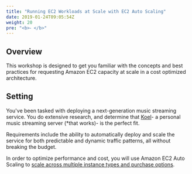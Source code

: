 ```yaml
---
title: "Running EC2 Workloads at Scale with EC2 Auto Scaling"
date: 2019-01-24T09:05:54Z
weight: 20
pre: "<b>⁃ </b>"
---
```


## Overview 
This workshop is designed to get you familiar with the concepts and best practices for requesting Amazon EC2 capacity at scale in a cost optimized architecture.

## Setting
You've been tasked with deploying a next-generation music streaming service. You do extensive research, and determine that [Koel](https://koel.phanan.net/)- a personal music streaming server (*that works)- is the perfect fit.

Requirements include the ability to automatically deploy and scale the service for both predictable and dynamic traffic patterns, all without breaking the budget.

In order to optimize performance and cost, you will use Amazon EC2 Auto Scaling to [scale across multiple instance types and purchase options](https://aws.amazon.com/blogs/aws/new-ec2-auto-scaling-groups-with-multiple-instance-types-purchase-options/).

